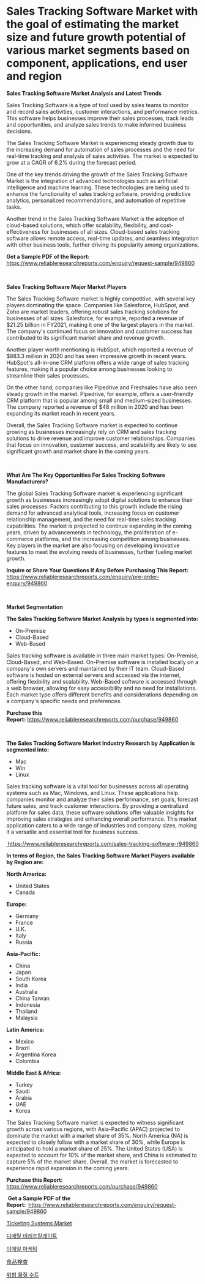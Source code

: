 <p><h1>Sales Tracking Software Market with the goal of estimating the market size and future growth potential of various market segments based on component, applications, end user and region</h1></p><p><strong>Sales Tracking Software Market Analysis and Latest Trends</strong></p>
<p><p>Sales Tracking Software is a type of tool used by sales teams to monitor and record sales activities, customer interactions, and performance metrics. This software helps businesses improve their sales processes, track leads and opportunities, and analyze sales trends to make informed business decisions.</p><p>The Sales Tracking Software Market is experiencing steady growth due to the increasing demand for automation of sales processes and the need for real-time tracking and analysis of sales activities. The market is expected to grow at a CAGR of 6.2% during the forecast period.</p><p>One of the key trends driving the growth of the Sales Tracking Software Market is the integration of advanced technologies such as artificial intelligence and machine learning. These technologies are being used to enhance the functionality of sales tracking software, providing predictive analytics, personalized recommendations, and automation of repetitive tasks.</p><p>Another trend in the Sales Tracking Software Market is the adoption of cloud-based solutions, which offer scalability, flexibility, and cost-effectiveness for businesses of all sizes. Cloud-based sales tracking software allows remote access, real-time updates, and seamless integration with other business tools, further driving its popularity among organizations.</p></p>
<p><strong>Get a Sample PDF of the Report:&nbsp;</strong> <a href="https://www.reliableresearchreports.com/enquiry/request-sample/949860">https://www.reliableresearchreports.com/enquiry/request-sample/949860</a></p>
<p>&nbsp;</p>
<p><strong>Sales Tracking Software Major Market Players</strong></p>
<p><p>The Sales Tracking Software market is highly competitive, with several key players dominating the space. Companies like Salesforce, HubSpot, and Zoho are market leaders, offering robust sales tracking solutions for businesses of all sizes. Salesforce, for example, reported a revenue of $21.25 billion in FY2021, making it one of the largest players in the market. The company's continued focus on innovation and customer success has contributed to its significant market share and revenue growth.</p><p>Another player worth mentioning is HubSpot, which reported a revenue of $883.3 million in 2020 and has seen impressive growth in recent years. HubSpot's all-in-one CRM platform offers a wide range of sales tracking features, making it a popular choice among businesses looking to streamline their sales processes.</p><p>On the other hand, companies like Pipedrive and Freshsales have also seen steady growth in the market. Pipedrive, for example, offers a user-friendly CRM platform that is popular among small and medium-sized businesses. The company reported a revenue of $48 million in 2020 and has been expanding its market reach in recent years.</p><p>Overall, the Sales Tracking Software market is expected to continue growing as businesses increasingly rely on CRM and sales tracking solutions to drive revenue and improve customer relationships. Companies that focus on innovation, customer success, and scalability are likely to see significant growth and market share in the coming years.</p></p>
<p>&nbsp;</p>
<p><strong>What Are The Key Opportunities For Sales Tracking Software Manufacturers?</strong></p>
<p><p>The global Sales Tracking Software market is experiencing significant growth as businesses increasingly adopt digital solutions to enhance their sales processes. Factors contributing to this growth include the rising demand for advanced analytical tools, increasing focus on customer relationship management, and the need for real-time sales tracking capabilities. The market is projected to continue expanding in the coming years, driven by advancements in technology, the proliferation of e-commerce platforms, and the increasing competition among businesses. Key players in the market are also focusing on developing innovative features to meet the evolving needs of businesses, further fueling market growth.</p></p>
<p><strong>Inquire or Share Your Questions If Any Before Purchasing This Report:</strong> <a href="https://www.reliableresearchreports.com/enquiry/pre-order-enquiry/949860">https://www.reliableresearchreports.com/enquiry/pre-order-enquiry/949860</a></p>
<p>&nbsp;</p>
<p><strong>Market Segmentation</strong></p>
<p><strong>The Sales Tracking Software Market Analysis by types is segmented into:</strong></p>
<p><ul><li>On-Premise</li><li>Cloud-Based</li><li>Web-Based</li></ul></p>
<p><p>Sales tracking software is available in three main market types: On-Premise, Cloud-Based, and Web-Based. On-Premise software is installed locally on a company's own servers and maintained by their IT team. Cloud-Based software is hosted on external servers and accessed via the internet, offering flexibility and scalability. Web-Based software is accessed through a web browser, allowing for easy accessibility and no need for installations. Each market type offers different benefits and considerations depending on a company's specific needs and preferences.</p></p>
<p><strong>Purchase this Report:&nbsp;</strong><a href="https://www.reliableresearchreports.com/purchase/949860">https://www.reliableresearchreports.com/purchase/949860</a></p>
<p>&nbsp;</p>
<p><strong>The Sales Tracking Software Market Industry Research by Application is segmented into:</strong></p>
<p><ul><li>Mac</li><li>Win</li><li>Linux</li></ul></p>
<p><p>Sales tracking software is a vital tool for businesses across all operating systems such as Mac, Windows, and Linux. These applications help companies monitor and analyze their sales performance, set goals, forecast future sales, and track customer interactions. By providing a centralized platform for sales data, these software solutions offer valuable insights for improving sales strategies and enhancing overall performance. This market application caters to a wide range of industries and company sizes, making it a versatile and essential tool for business success.</p></p>
<p><a href="https://www.reliableresearchreports.com/sales-tracking-software-r949860">&nbsp;https://www.reliableresearchreports.com/sales-tracking-software-r949860</a></p>
<p><strong>In terms of Region, the Sales Tracking Software Market Players available by Region are:</strong></p>
<p>
    <p> <strong> North America: </strong>
        <ul>
            <li>United States</li>
            <li>Canada</li>
        </ul>
        </p> 
    <p> <strong> Europe: </strong>
        <ul>
            <li>Germany</li>
            <li>France</li>
            <li>U.K.</li>
            <li>Italy</li>
            <li>Russia</li>
        </ul>
        </p> 
    <p> <strong> Asia-Pacific: </strong>
        <ul>
            <li>China</li>
            <li>Japan</li>
            <li>South Korea</li>
            <li>India</li>
            <li>Australia</li>
            <li>China Taiwan</li>
            <li>Indonesia</li>
            <li>Thailand</li>
            <li>Malaysia</li>
        </ul>
        </p> 
    <p> <strong> Latin America: </strong>
        <ul>
            <li>Mexico</li>
            <li>Brazil</li>
            <li>Argentina Korea</li>
            <li>Colombia</li>
        </ul>
        </p> 
    <p> <strong> Middle East & Africa: </strong>
        <ul>
            <li>Turkey</li>
            <li>Saudi</li>
            <li>Arabia</li>
            <li>UAE</li>
            <li>Korea</li>
        </ul>
    </p>
    </p>
<p><p>The Sales Tracking Software market is expected to witness significant growth across various regions, with Asia-Pacific (APAC) projected to dominate the market with a market share of 35%. North America (NA) is expected to closely follow with a market share of 30%, while Europe is anticipated to hold a market share of 25%. The United States (USA) is expected to account for 10% of the market share, and China is estimated to capture 5% of the market share. Overall, the market is forecasted to experience rapid expansion in the coming years.</p></p>
<p><strong>Purchase this Report: </strong><a href="https://www.reliableresearchreports.com/purchase/949860">https://www.reliableresearchreports.com/purchase/949860</a></p>
<p>&nbsp;<strong>Get a Sample PDF of the Report:&nbsp;&nbsp;</strong><a href="https://www.reliableresearchreports.com/enquiry/request-sample/949860">https://www.reliableresearchreports.com/enquiry/request-sample/949860</a></p>
<p><strong></strong></p>
<p><p><a href="https://github.com/RichRobinson5/Market-Research-Report-List-4/blob/main/ticketing-systems-market.md">Ticketing Systems Market</a></p><p><a href="https://medium.com/@edenger98079sgb/%EB%94%94%EB%A9%94%ED%8B%B8%ED%85%8C%EB%A0%88%ED%94%84%ED%83%88%EB%A0%88%EC%9D%B4%ED%8A%B8-%EC%8B%9C%EC%9E%A5-%EA%B7%9C%EB%AA%A8-%EC%8B%9C%EC%9E%A5-%EC%A0%84%EB%A7%9D-%EB%B0%8F-%EC%8B%9C%EC%9E%A5-%EC%98%88%EC%B8%A1-2024%EB%85%84%EB%B6%80%ED%84%B0-2031%EB%85%84%EA%B9%8C%EC%A7%80-f862638a8b37">디메틸 테레프탈레이트</a></p><p><a href="https://medium.com/@seanturner6262/%EC%9D%B4%EB%A9%94%EC%9D%BC-%EB%A7%88%EC%BC%80%ED%8C%85-%EC%8B%9C%EC%9E%A5-%EA%B7%9C%EB%AA%A8-%EB%B0%8F-%EC%8B%9C%EC%9E%A5-%EB%8F%99%ED%96%A5-%EC%82%B0%EC%97%85-%EC%A0%84%EB%B0%98%EC%A0%81%EC%9D%B8-%EA%B0%9C%EC%9A%94-2024%EB%85%84%EB%B6%80%ED%84%B0-2031%EB%85%84%EA%B9%8C%EC%A7%80-3773d9527ebe">이메일 마케팅</a></p><p><a href="https://github.com/oqoeusbvpadwjs08/Market-Research-Report-List-2/blob/main/720002552981.md">食品検査</a></p><p><a href="https://github.com/sougarounis/Market-Research-Report-List-3/blob/main/152158848824.md">위험 물질 수트</a></p></p>